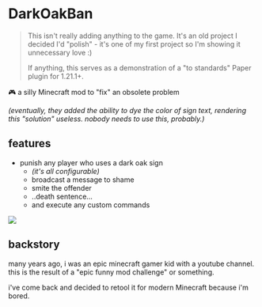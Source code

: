 # DarkOakBan

> This isn't really adding anything to the game. It's an old project I decided I'd "polish" - it's one of my first
> project so I'm showing it unnecessary love :)
> 
> If anything, this serves as a demonstration of a "to standards" Paper plugin for 1.21.1+.

🎮 a silly Minecraft mod to "fix" an obsolete problem

_(eventually, they added the ability to dye the color of sign text, rendering this "solution" useless.
nobody needs to use this, probably.)_

## features

- punish any player who uses a dark oak sign
  - _(it's all configurable)_
  - broadcast a message to shame
  - smite the offender
  - ..death sentence...
  - and execute any custom commands

![](./docs/demo.gif)

## backstory

many years ago, i was an epic minecraft gamer kid with a youtube channel.
this is the result of a "epic funny mod challenge" or something.

i've come back and decided to retool it for modern Minecraft because i'm bored.

